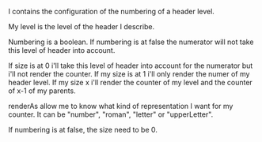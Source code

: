 I contains the configuration of the numbering of a header level.

My level is the level of the header I describe.

Numbering is a boolean. If numbering is at false the numerator will not take this level of header into account.

If size is at 0 i'll take this level of header into account for the numerator but i'll not render the counter. If my size is at 1 i'll only render the numer of my header level. If my size x i'll render the counter of my level and the counter of x-1 of my parents.

renderAs allow me to know what kind of representation I want for my counter. It can be "number", "roman", "letter" or "upperLetter".

If numbering is at false, the size need to be 0.
